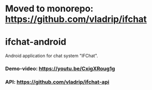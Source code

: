 # Moved to monorepo: https://github.com/vladrip/ifchat
# ifchat-android
Android application for chat system "IFChat".<br>

### Demo-video: https://youtu.be/CxigXRoug1g
### API: https://github.com/vladrip/ifchat-api
